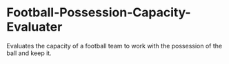# Football-Possession-Capacity-Evaluater
Evaluates the capacity of a football team to work with the possession of the ball and keep it.
